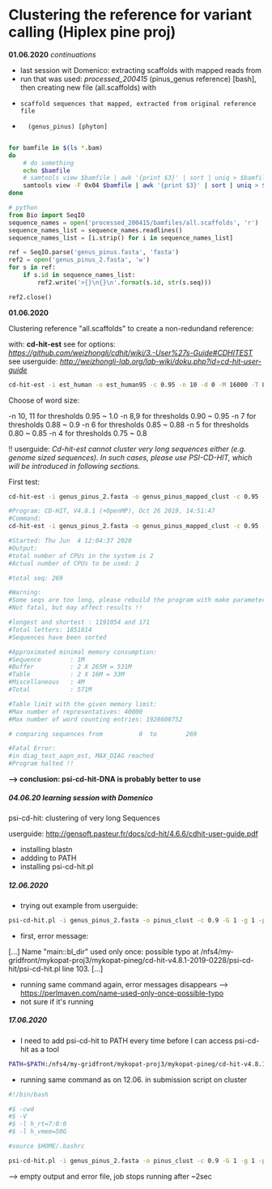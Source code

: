 
# Clustering the reference for variant calling (Hiplex pine proj)

**01.06.2020**
*continuations*


- last session wit Domenico: extracting scaffolds with mapped reads from
-   run that was used: *processed_200415* (pinus_genus reference) [bash], then creating new file (all.scaffolds) with
-     scaffold sequences that mapped, extracted from original reference file
-       (genus_pinus) [phyton]

```bash

for bamfile in $(ls *.bam)
do
    # do something
    echo $bamfile
    # samtools view $bamfile | awk '{print $3}' | sort | uniq > $bamfile.scaffolds
    samtools view -F 0x04 $bamfile | awk '{print $3}' | sort | uniq > ${bamfile/.bam/.scaffolds}
done
```

```python
# python
from Bio import SeqIO
sequence_names = open('processed_200415/bamfiles/all.scaffolds', 'r')
sequence_names_list = sequence_names.readlines()
sequence_names_list = [i.strip() for i in sequence_names_list]

ref = SeqIO.parse('genus_pinus.fasta', 'fasta')
ref2 = open('genus_pinus_2.fasta', 'w')
for s in ref:
    if s.id in sequence_names_list:
        ref2.write('>{}\n{}\n'.format(s.id, str(s.seq)))

ref2.close()

```



**01.06.2020**

Clustering reference "all.scaffolds" to create a non-redundand reference:

with:  **cd-hit-est**
see for options: *https://github.com/weizhongli/cdhit/wiki/3.-User%27s-Guide#CDHITEST*
see userguide: *http://weizhongli-lab.org/lab-wiki/doku.php?id=cd-hit-user-guide*

```bash
cd-hit-est -i est_human -o est_human95 -c 0.95 -n 10 -d 0 -M 16000 -T 8
```


Choose of word size:

  -n 10, 11 for thresholds 0.95 ~ 1.0
  -n 8,9    for thresholds 0.90 ~ 0.95
  -n 7      for thresholds 0.88 ~ 0.9
  -n 6      for thresholds 0.85 ~ 0.88
  -n 5      for thresholds 0.80 ~ 0.85
  -n 4      for thresholds 0.75 ~ 0.8

!! userguide: *Cd-hit-est cannot cluster very long sequences either (e.g. genome sized
sequences). In such cases, please use PSI-CD-HIT, which will be introduced in
following sections.*


First test:

```bash
cd-hit-est -i genus_pinus_2.fasta -o genus_pinus_mapped_clust -c 0.95 -n 10 -d 0 -M 16000 -T 0

#Program: CD-HIT, V4.8.1 (+OpenMP), Oct 26 2019, 14:51:47
#Command:
cd-hit-est -i genus_pinus_2.fasta -o genus_pinus_mapped_clust -c 0.95 -n 10 -d 0 -M 16000 -T 0

#Started: Thu Jun  4 12:04:37 2020
#Output:
#total number of CPUs in the system is 2
#Actual number of CPUs to be used: 2

#total seq: 269

#Warning:
#Some seqs are too long, please rebuild the program with make parameter MAX_SEQ=new-maximum-"length (e.g. make MAX_SEQ=10000000)
#Not fatal, but may affect results !!

#longest and shortest : 1191054 and 171
#Total letters: 1851814
#Sequences have been sorted

#Approximated minimal memory consumption:
#Sequence        : 1M
#Buffer          : 2 X 265M = 531M
#Table           : 2 X 16M = 33M
#Miscellaneous   : 4M
#Total           : 571M

#Table limit with the given memory limit:
#Max number of representatives: 40000
#Max number of word counting entries: 1928608752

# comparing sequences from          0  to        269

#Fatal Error:
#in diag_test_aapn_est, MAX_DIAG reached
#Program halted !!
```
**--> conclusion: psi-cd-hit-DNA is probably better to use**

##### 04.06.20 learning session with Domenico

psi-cd-hit: clustering of very long Sequences

userguide: http://gensoft.pasteur.fr/docs/cd-hit/4.6.6/cdhit-user-guide.pdf

- installing blastn
- addding to PATH
- installing psi-cd-hit.pl


##### 12.06.2020

- trying out example from userguide:
```bash
psi-cd-hit.pl -i genus_pinus_2.fasta -o pinus_clust -c 0.9 -G 1 -g 1 -prog megablast -s"-F F -e 0.000001 -b 100000 -v 100000" -exec local -core 32
```
- first, error message:

[...] Name "main::bl_dir" used only once: possible typo at /nfs4/my-gridfront/mykopat-proj3/mykopat-pineg/cd-hit-v4.8.1-2019-0228/psi-cd-hit/psi-cd-hit.pl line 103.
[...]

- running same command again, error messages disappears --> https://perlmaven.com/name-used-only-once-possible-typo
- not sure if it's running

##### 17.06.2020

- I need to add psi-cd-hit to PATH every time before I can access psi-cd-hit as a tool

```bash
PATH=$PATH:/nfs4/my-gridfront/mykopat-proj3/mykopat-pineg/cd-hit-v4.8.1-2019-0228/psi-cd-hit
```
- running same command as on 12.06. in submission script on cluster

```bash
#!/bin/bash

#$ -cwd
#$ -V
#$ -l h_rt=7:0:0
#$ -l h_vmem=50G

#source $HOME/.bashrc

psi-cd-hit.pl -i genus_pinus_2.fasta -o pinus_clust -c 0.9 -G 1 -g 1 -prog megablast -s"-F F -e 0.000001 -b 100000 -v 100000" -exec local -core 32
```
--> empty output and error file, job stops running after ~2sec
